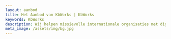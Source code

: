```yaml
---
layout: aanbod
title: Het Aanbod van KbWorks | KbWorks
keywords: KbWorks
description: Wij helpen missievolle internationale organisaties met digitaal samenwerken. Door de juiste inzet én gebruik van Microsoft Teams en Office 365.
meta_image: /assets/img/bg.jpg
---
```

